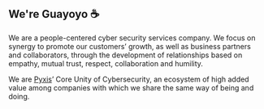 ## We're Guayoyo ☕

We are a people-centered cyber security services company. We focus on synergy to promote our customers’ growth, as well as business partners and collaborators, through the development of relationships based on empathy, mutual trust, respect, collaboration and humility.

We are [Pyxis](https://pyxisportal.com/)’ Core Unity of Cybersecurity, an ecosystem of high added value among companies with which we share the same way of being and doing. 

<!--
**Here are some ideas to get you started:**
🙋‍♀️ A short introduction - what is your organization all about?
🌈 Contribution guidelines - how can the community get involved?
👩‍💻 Useful resources - where can the community find your docs? Is there anything else the community should know?
🍿 Fun facts - what does your team eat for breakfast?
🧙 Remember, you can do mighty things with the power of [Markdown](https://docs.github.com/github/writing-on-github/getting-started-with-writing-and-formatting-on-github/basic-writing-and-formatting-syntax)
-->
